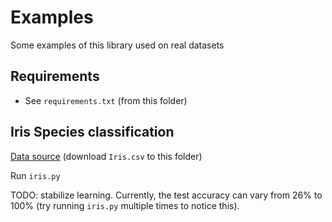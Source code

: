 # Examples

Some examples of this library used on real datasets

## Requirements

 - See `requirements.txt` (from this folder)

## Iris Species classification

[Data source](https://www.kaggle.com/uciml/iris) (download `Iris.csv` to this folder)

Run `iris.py`

TODO: stabilize learning. Currently, the test accuracy can vary from 26% to 100% (try running `iris.py` multiple times to notice this).
